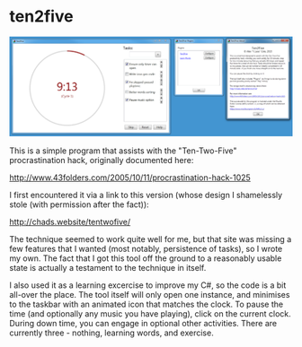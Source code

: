 # ten2five

![Ten2Five screenshot](https://raw.githubusercontent.com/Y-Less/ten2five/da2dbf986fe4a04d218a2edebf3ff5e9f7ab55a8/Resources/ten2five.png)

This is a simple program that assists with the "Ten-Two-Five" procrastination hack, originally documented here:

http://www.43folders.com/2005/10/11/procrastination-hack-1025

I first encountered it via a link to this version (whose design I shamelessly stole (with permission after the fact)):

http://chads.website/tentwofive/

The technique seemed to work quite well for me, but that site was missing a few features that I wanted (most notably, persistence of tasks), so I wrote my own.  The fact that I got this tool off the ground to a reasonably usable state is actually a testament to the technique in itself.

I also used it as a learning excercise to improve my C#, so the code is a bit all-over the place.  The tool itself will only open one instance, and minimises to the taskbar with an animated icon that matches the clock.  To pause the time (and optionally any music you have playing), click on the current clock.  During down time, you can engage in optional other activities.  There are currently three - nothing, learning words, and exercise.
